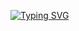 [![Typing SVG](https://readme-typing-svg.herokuapp.com?font=JetBrains+Mono&weight=500&pause=1000&color=FFFFFF&center=true&width=435&lines=Hello!+%F0%9F%91%A8%F0%9F%8F%BB%E2%80%8D%F0%9F%92%BB+I'm+Renato+Sousa;I'm+16+years+old)](https://git.io/typing-svg)
